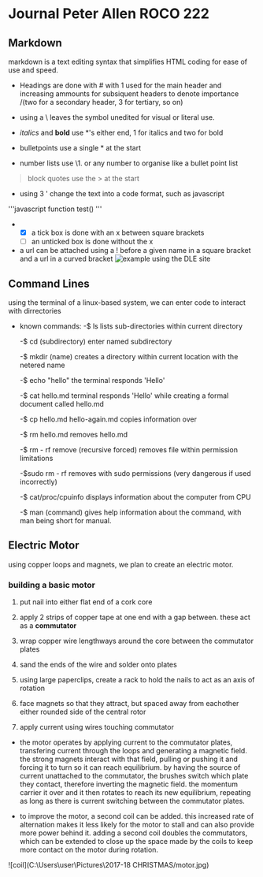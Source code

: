 # Journal Peter Allen ROCO 222

## Markdown
markdown is a text editing syntax that simplifies HTML coding for ease of use and speed.

* Headings are done with \# with 1 used for the main header and increasing ammounts for subsiquent headers to denote importance /(two for a secondary header, 3 for tertiary, so on)

* using a \\ leaves the symbol unedited for visual or literal use.

* *italics* and **bold** use \*'s either end, 1 for italics and two for bold

* bulletpoints use a single \* at the start

* number lists use \1. or any number to organise like a bullet point list

>block
>quotes use the \> at the start

* using 3 \' change the text into a code format, such as javascript

'''javascript
function test()
'''

* -[x] a tick box is done with an x between square brackets
  -[ ] an unticked box is done without the x

* a url can be attached using a \! before a given name in a square bracket and a url in a curved bracket ![example](https://dle.plymouth.ac.uk/) using the DLE site


## Command Lines

using the terminal of a linux-based system, we can enter code to interact with dirrectories

* known commands:
    -$ ls                             lists sub-directories within current directory
    
    -$ cd (subdirectory)              enter named subdirectory
    
    -$ mkdir (name)                   creates a directory within current location with the netered name
    
    -$ echo "hello"                   the terminal responds 'Hello'
    
    -$ cat hello.md                   terminal responds 'Hello' while creating a formal document called hello.md
    
    -$ cp hello.md hello-again.md     copies information over
    
    -$ rm hello.md                    removes hello.md
    
    -$ rm - rf                        remove (recursive forced)   removes file within permission limitations
    
    -$sudo rm - rf                    removes with sudo permissions (very dangerous if used incorrectly)
    
    -$ cat/proc/cpuinfo               displays information about the computer from CPU
    
    -$ man (command)                  gives help information about the command, with man being short for manual.


## Electric Motor
using copper loops and magnets, we plan to create an electric motor.

### building a basic motor
1. put nail into either flat end of a cork core

2. apply 2 strips of copper tape at one end with a gap between. these act as a **commutator**

3. wrap copper wire lengthways around the core between the commutator plates

4. sand the ends of the wire and solder onto plates

5. using large paperclips, create a rack to hold the nails to act as an axis of rotation

6. face magnets so that they attract, but spaced away from eachother either rounded side of the central rotor

7. apply current using wires touching commutator

* the motor operates by applying current to the commutator plates, transfering current through the loops and generating a magnetic field. the strong magnets interact with that field, pulling or pushing it and forcing it to turn so it can reach equilibrium. by having the source of current unattached to the commutator, the brushes switch which plate they contact, therefore inverting the magnetic field. the momentum carrier it over and it then rotates to reach its new equilibrium, repeating as long as there is current switching between the commutator plates.

* to improve the motor, a second coil can be added. this increased rate of alternation makes it less likely for the motor to stall and can also provide more power behind it. adding a second coil doubles the commutators, which can be extended to close up the space made by the coils to keep more contact on the motor during rotation.


![coil](C:\Users\user\Pictures\2017-18 CHRISTMAS/motor.jpg)









